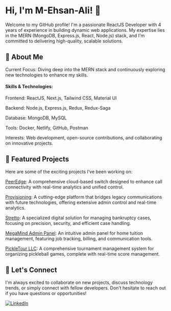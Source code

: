 <h1>Hi, I'm M-Ehsan-Ali! 👋</h1>

Welcome to my GitHub profile! I'm a passionate ReactJS Developer with 4 years of experience in building dynamic web applications. My expertise lies in the MERN (MongoDB, Express.js, React, Node.js) stack, and I'm committed to delivering high-quality, scalable solutions.

<h2>🚀 About Me</h2>
Current Focus: Diving deep into the MERN stack and continuously exploring new technologies to enhance my skills.

<h4>Skills & Technologies:</h4>

Frontend: ReactJS, Next.js, Tailwind CSS, Material UI

Backend: Node.js, Express.js, Redux, Redux-Saga

Database: MongoDB, MySQL

Tools: Docker, Netlify, GitHub, Postman

Interests: Web development, open-source contributions, and collaborating on innovative projects.


<h2>🌟 Featured Projects</h2>
Here are some of the exciting projects I’ve been working on:


<a href="https://hcc-dev.peeredge.com/auth/login" target="_blank">PeerEdge</a>: A comprehensive cloud-based switch designed to enhance call connectivity with real-time analytics and unified control.

<a href="https://prov-dev.peeredge.com/" target="_blank">Provisioning</a>: A cutting-edge platform that bridges legacy communications with future technologies, offering extensive admin control and real-time analytics.

<a href="https://www.stretto.com/" target="_blank">Stretto</a>: A specialized digital solution for managing bankruptcy cases, focusing on precision, security, and efficient case handling.

<a href="https://megamind-admin.netlify.app/" target="blank">MegaMind Admin Panel</a>: An intuitive admin panel for home tuition management, featuring job tracking, billing, and communication tools.

<a href="https://www.pickletour.com/" target="_blank">PickleTour LLC</a>: A comprehensive tournament management system for organizing pickleball games, complete with real-time score management.

<h2>🤝 Let's Connect</h2>
I'm always excited to collaborate on new projects, discuss technology trends, or simply connect with fellow developers. Don’t hesitate to reach out if you have questions or opportunities!


<a href="https://www.linkedin.com/in/ehsan-ali-135291120/" target="_blank"><img src="https://img.shields.io/badge/LinkedIn-Connect-blue?logo=linkedin&style=flat" alt="LinkedIn"></a>

